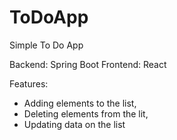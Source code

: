 # ToDoApp

Simple To Do App

Backend: Spring Boot
Frontend: React

Features:

- Adding elements to the list,
- Deleting elements from the lit,
- Updating data on the list

